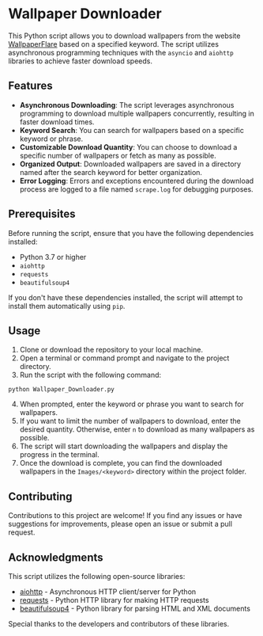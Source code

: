 # Wallpaper Downloader

This Python script allows you to download wallpapers from the website [WallpaperFlare](https://www.wallpaperflare.com/) based on a specified keyword. The script utilizes asynchronous programming techniques with the `asyncio` and `aiohttp` libraries to achieve faster download speeds.

## Features

- **Asynchronous Downloading**: The script leverages asynchronous programming to download multiple wallpapers concurrently, resulting in faster download times.
- **Keyword Search**: You can search for wallpapers based on a specific keyword or phrase.
- **Customizable Download Quantity**: You can choose to download a specific number of wallpapers or fetch as many as possible.
- **Organized Output**: Downloaded wallpapers are saved in a directory named after the search keyword for better organization.
- **Error Logging**: Errors and exceptions encountered during the download process are logged to a file named `scrape.log` for debugging purposes.

## Prerequisites

Before running the script, ensure that you have the following dependencies installed:

- Python 3.7 or higher
- `aiohttp`
- `requests`
- `beautifulsoup4`

If you don't have these dependencies installed, the script will attempt to install them automatically using `pip`.

## Usage

1. Clone or download the repository to your local machine.
2. Open a terminal or command prompt and navigate to the project directory.
3. Run the script with the following command:

```
python Wallpaper_Downloader.py
```

4. When prompted, enter the keyword or phrase you want to search for wallpapers.
5. If you want to limit the number of wallpapers to download, enter the desired quantity. Otherwise, enter `n` to download as many wallpapers as possible.
6. The script will start downloading the wallpapers and display the progress in the terminal.
7. Once the download is complete, you can find the downloaded wallpapers in the `Images/<keyword>` directory within the project folder.

## Contributing

Contributions to this project are welcome! If you find any issues or have suggestions for improvements, please open an issue or submit a pull request.

## Acknowledgments

This script utilizes the following open-source libraries:

- [aiohttp](https://docs.aiohttp.org/en/stable/) - Asynchronous HTTP client/server for Python
- [requests](https://requests.readthedocs.io/en/latest/) - Python HTTP library for making HTTP requests
- [beautifulsoup4](https://www.crummy.com/software/BeautifulSoup/bs4/doc/) - Python library for parsing HTML and XML documents

Special thanks to the developers and contributors of these libraries.


